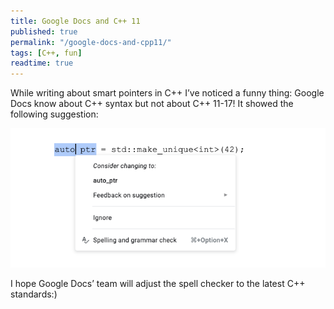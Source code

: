 ```yaml
---
title: Google Docs and C++ 11
published: true
permalink: "/google-docs-and-cpp11/"
tags: [C++, fun]
readtime: true
---
```



While writing about smart pointers in C++ I’ve noticed a funny thing: Google Docs know about C++ syntax but not about C++ 11-17!
It showed the following suggestion:

<p align="center">
  <img src="/img/google_docs_cpp11_auto_ptr.png" title="Strace logo">
</p>

I hope Google Docs’ team will adjust the spell checker to the latest C++ standards:)
